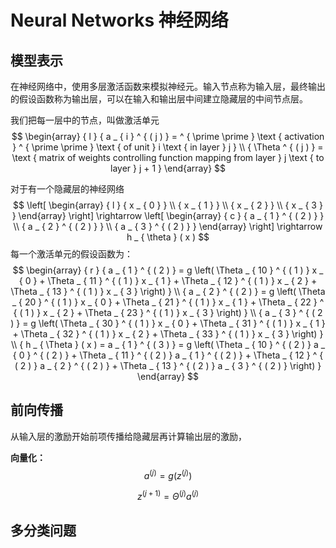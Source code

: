 # Neural Networks 神经网络

## 模型表示

在神经网络中，使用多层激活函数来模拟神经元。输入节点称为输入层，最终输出的假设函数称为输出层，可以在输入和输出层中间建立隐藏层的中间节点层。

我们把每一层中的节点，叫做激活单元
$$
\begin{array} { l } { a _ { i } ^ { ( j ) } = ^ { \prime \prime } \text { activation } ^ { \prime \prime } \text { of unit } i \text { in layer } j } \\ { \Theta ^ { ( j ) } = \text { matrix of weights controlling function mapping from layer } j \text { to layer } j + 1 } \end{array}
$$

对于有一个隐藏层的神经网络
$$
\left[ \begin{array} { l } { x _ { 0 } } \\ { x _ { 1 } } \\ { x _ { 2 } } \\ { x _ { 3 } } \end{array} \right] \rightarrow \left[ \begin{array} { c } { a _ { 1 } ^ { ( 2 ) } } \\ { a _ { 2 } ^ { ( 2 ) } } \\ { a _ { 3 } ^ { ( 2 ) } } \end{array} \right] \rightarrow h _ { \theta } ( x )
$$
每一个激活单元的假设函数为：
$$
\begin{array} { r } { a _ { 1 } ^ { ( 2 ) } = g \left( \Theta _ { 10 } ^ { ( 1 ) } x _ { 0 } + \Theta _ { 11 } ^ { ( 1 ) } x _ { 1 } + \Theta _ { 12 } ^ { ( 1 ) } x _ { 2 } + \Theta _ { 13 } ^ { ( 1 ) } x _ { 3 } \right) } \\ { a _ { 2 } ^ { ( 2 ) } = g \left( \Theta _ { 20 } ^ { ( 1 ) } x _ { 0 } + \Theta _ { 21 } ^ { ( 1 ) } x _ { 1 } + \Theta _ { 22 } ^ { ( 1 ) } x _ { 2 } + \Theta _ { 23 } ^ { ( 1 ) } x _ { 3 } \right) } \\ { a _ { 3 } ^ { ( 2 ) } = g \left( \Theta _ { 30 } ^ { ( 1 ) } x _ { 0 } + \Theta _ { 31 } ^ { ( 1 ) } x _ { 1 } + \Theta _ { 32 } ^ { ( 1 ) } x _ { 2 } + \Theta _ { 33 } ^ { ( 1 ) } x _ { 3 } \right) } \\ { h _ { \Theta } ( x ) = a _ { 1 } ^ { ( 3 ) } = g \left( \Theta _ { 10 } ^ { ( 2 ) } a _ { 0 } ^ { ( 2 ) } + \Theta _ { 11 } ^ { ( 2 ) } a _ { 1 } ^ { ( 2 ) } + \Theta _ { 12 } ^ { ( 2 ) } a _ { 2 } ^ { ( 2 ) } + \Theta _ { 13 } ^ { ( 2 ) } a _ { 3 } ^ { ( 2 ) } \right) } \end{array}
$$

## 前向传播

从输入层的激励开始前项传播给隐藏层再计算输出层的激励，

**向量化：**
$$
a ^ { ( j ) } = g \left( z ^ { ( j ) } \right)
$$

$$
z ^ { ( j + 1 ) } = \Theta ^ { ( j ) } a ^ { ( j ) }
$$

## 多分类问题

